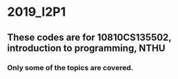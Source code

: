 # 2019_I2P1
## These codes are for 10810CS135502, introduction to programming, NTHU  
### Only some of the topics are covered. 
